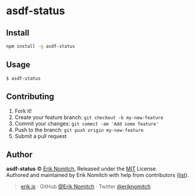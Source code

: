 
# asdf-status

## Install

```bash
npm install -g asdf-status
```

## Usage

```shell
$ asdf-status
```

## Contributing

1. Fork it!
2. Create your feature branch: `git checkout -b my-new-feature`
3. Commit your changes: `git commit -am 'Add some feature'`
4. Push to the branch: `git push origin my-new-feature`
5. Submit a pull request


## Author

**asdf-status** © [Erik Nomitch](https://github.com/eriknomitch), Released under the [MIT](./LICENSE) License.<br>
Authored and maintained by Erik Nomitch with help from contributors ([list](https://github.com/eriknomitch/asdf-status/contributors)).

> [erik.is](https://erik.is) · GitHub [@Erik Nomitch](https://github.com/eriknomitch) · Twitter [@eriknomitch](https://twitter.com/eriknomitch)

